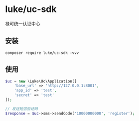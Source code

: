 # luke/uc-sdk
禄可统一认证中心

## 安装

`composer require luke/uc-sdk -vvv`

## 使用

```php
$uc = new \Luke\Uc\Application([
    'base_url' => 'http://127.0.0.1:8001',
    'app_id' => 'test',
    'secret' => 'test'
]);

// 发送短信验证码
$response = $uc->sms->sendCode('10000000000', 'register');



```